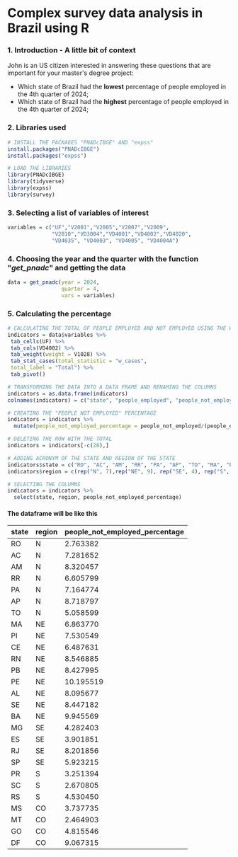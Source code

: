# Complex survey data analysis in Brazil using R
### 1. Introduction - A little bit of context
John is an US citizen interested in answering these questions that are important for your master's degree project:
- Which state of Brazil had the **lowest** percentage of people employed in the 4th quarter of 2024;
- Which state of Brazil had the **highest** percentage of people employed in the 4th quarter of 2024;

### 2. Libraries used

```r
# INSTALL THE PACKAGES "PNADcIBGE" AND "expss"
install.packages("PNADcIBGE")
install.packages("expss")

# LOAD THE LIBRARIES
library(PNADcIBGE)
library(tidyverse)
library(expss)
library(survey)
```

### 3. Selecting a list of variables of interest

```r
variables = c("UF","V2001","V2005","V2007","V2009",
              "V2010","VD3004","VD4001","VD4002","VD4020",
              "VD4035", "VD4003", "VD4005", "VD4004A")
```

### 4. Choosing the year and the quarter with the function "*get_pnadc*" and getting the data

```r
data = get_pnadc(year = 2024,
                 quarter = 4,
                 vars = variables)
```

### 5. Calculating the percentage

```r
# CALCULATING THE TOTAL OF PEOPLE EMPLOYED AND NOT EMPLOYED USING THE WEIGHTS CALCULATED BY "V1028" VARIABLE
indicators = data$variables %>%
 tab_cells(UF) %>%
 tab_cols(VD4002) %>%
 tab_weight(weight = V1028) %>%
 tab_stat_cases(total_statistic = "w_cases",
 total_label = "Total") %>%
 tab_pivot()

# TRANSFORMING THE DATA INTO A DATA FRAME AND RENAMING THE COLUMNS
indicators = as.data.frame(indicators)
colnames(indicators) = c("state", "people_employed", "people_not_employed")

# CREATING THE "PEOPLE NOT EMPLOYED" PERCENTAGE
indicators = indicators %>%
  mutate(people_not_employed_percentage = people_not_employed/(people_employed+people_not_employed)*100)

# DELETING THE ROW WITH THE TOTAL
indicators = indicators[-c(28),]

# ADDING ACRONYM OF THE STATE AND REGION OF THE STATE
indicators$state = c("RO", "AC", "AM", "RR", "PA", "AP", "TO", "MA", "PI", "CE", "RN", "PB", "PE", "AL", "SE", "BA", "MG", "ES", "RJ", "SP", "PR", "SC", "RS", "MS", "MT", "GO", "DF")
indicators$region = c(rep("N", 7),rep("NE", 9), rep("SE", 4), rep("S", 3), rep("CO", 4))

# SELECTING THE COLUMNS
indicators = indicators %>%
  select(state, region, people_not_employed_percentage)
```

#### The dataframe will be like this

| state | region | people_not_employed_percentage |
| --- | --- | ---|
| RO | N | 2.763382 |
| AC | N | 7.281652 |
| AM | N | 8.320457 |
| RR | N | 6.605799 |
| PA | N | 7.164774 |
| AP | N | 8.718797 |
| TO | N	| 5.058599 |
| MA | NE	| 6.863770 |
| PI | NE | 7.530549 |
| CE | NE	| 6.487631 |
| RN | NE	| 8.546885 |
| PB | NE	| 8.427995 |
| PE | NE	| 10.195519 |
| AL | NE	| 8.095677 |
| SE | NE	| 8.447182 |
| BA | NE	| 9.945569 |
| MG | SE	| 4.282403 |
| ES | SE	| 3.901851 |
| RJ | SE	| 8.201856 |
| SP | SE	| 5.923215 |
| PR | S | 3.251394 |
| SC | S | 2.670805 |
| RS | S | 4.530450 |
| MS | CO	| 3.737735 |
| MT | CO	| 2.464903 |
| GO | CO	| 4.815546 |
| DF | CO	| 9.067315 |
